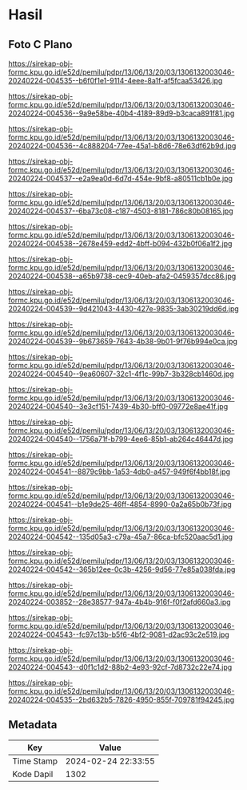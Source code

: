# Hasil

## Foto C Plano

https://sirekap-obj-formc.kpu.go.id/e52d/pemilu/pdpr/13/06/13/20/03/1306132003046-20240224-004535--b6f0f1e1-9114-4eee-8a1f-af5fcaa53426.jpg

https://sirekap-obj-formc.kpu.go.id/e52d/pemilu/pdpr/13/06/13/20/03/1306132003046-20240224-004536--9a9e58be-40b4-4189-89d9-b3caca891f81.jpg

https://sirekap-obj-formc.kpu.go.id/e52d/pemilu/pdpr/13/06/13/20/03/1306132003046-20240224-004536--4c888204-77ee-45a1-b8d6-78e63df62b9d.jpg

https://sirekap-obj-formc.kpu.go.id/e52d/pemilu/pdpr/13/06/13/20/03/1306132003046-20240224-004537--e2a9ea0d-6d7d-454e-9bf8-a80511cb1b0e.jpg

https://sirekap-obj-formc.kpu.go.id/e52d/pemilu/pdpr/13/06/13/20/03/1306132003046-20240224-004537--6ba73c08-c187-4503-8181-786c80b08165.jpg

https://sirekap-obj-formc.kpu.go.id/e52d/pemilu/pdpr/13/06/13/20/03/1306132003046-20240224-004538--2678e459-edd2-4bff-b094-432b0f06a1f2.jpg

https://sirekap-obj-formc.kpu.go.id/e52d/pemilu/pdpr/13/06/13/20/03/1306132003046-20240224-004538--a65b9738-cec9-40eb-afa2-0459357dcc86.jpg

https://sirekap-obj-formc.kpu.go.id/e52d/pemilu/pdpr/13/06/13/20/03/1306132003046-20240224-004539--9d421043-4430-427e-9835-3ab30219dd6d.jpg

https://sirekap-obj-formc.kpu.go.id/e52d/pemilu/pdpr/13/06/13/20/03/1306132003046-20240224-004539--9b673659-7643-4b38-9b01-9f76b994e0ca.jpg

https://sirekap-obj-formc.kpu.go.id/e52d/pemilu/pdpr/13/06/13/20/03/1306132003046-20240224-004540--9ea60607-32c1-4f1c-99b7-3b328cb1460d.jpg

https://sirekap-obj-formc.kpu.go.id/e52d/pemilu/pdpr/13/06/13/20/03/1306132003046-20240224-004540--3e3cf151-7439-4b30-bff0-09772e8ae41f.jpg

https://sirekap-obj-formc.kpu.go.id/e52d/pemilu/pdpr/13/06/13/20/03/1306132003046-20240224-004540--1756a71f-b799-4ee6-85b1-ab264c46447d.jpg

https://sirekap-obj-formc.kpu.go.id/e52d/pemilu/pdpr/13/06/13/20/03/1306132003046-20240224-004541--8879c9bb-1a53-4db0-a457-949f6f4bb18f.jpg

https://sirekap-obj-formc.kpu.go.id/e52d/pemilu/pdpr/13/06/13/20/03/1306132003046-20240224-004541--b1e9de25-46ff-4854-8990-0a2a65b0b73f.jpg

https://sirekap-obj-formc.kpu.go.id/e52d/pemilu/pdpr/13/06/13/20/03/1306132003046-20240224-004542--135d05a3-c79a-45a7-86ca-bfc520aac5d1.jpg

https://sirekap-obj-formc.kpu.go.id/e52d/pemilu/pdpr/13/06/13/20/03/1306132003046-20240224-004542--365b12ee-0c3b-4256-9d56-77e85a038fda.jpg

https://sirekap-obj-formc.kpu.go.id/e52d/pemilu/pdpr/13/06/13/20/03/1306132003046-20240224-003852--28e38577-947a-4b4b-916f-f0f2afd660a3.jpg

https://sirekap-obj-formc.kpu.go.id/e52d/pemilu/pdpr/13/06/13/20/03/1306132003046-20240224-004543--fc97c13b-b5f6-4bf2-9081-d2ac93c2e519.jpg

https://sirekap-obj-formc.kpu.go.id/e52d/pemilu/pdpr/13/06/13/20/03/1306132003046-20240224-004543--d0f1c1d2-88b2-4e93-92cf-7d8732c22e74.jpg

https://sirekap-obj-formc.kpu.go.id/e52d/pemilu/pdpr/13/06/13/20/03/1306132003046-20240224-004535--2bd632b5-7826-4950-855f-709781f94245.jpg


## Metadata

| Key        | Value               |
| ---------- | ------------------- |
| Time Stamp | 2024-02-24 22:33:55 |
| Kode Dapil | 1302                |



